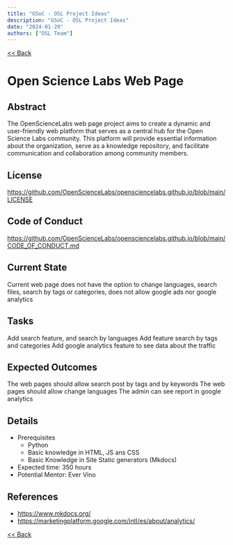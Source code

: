 ```yaml
---
title: "GSoC - OSL Project Ideas"
description: "GSoC - OSL Project Ideas"
date: "2024-01-29"
authors: ["OSL Team"]
---
```


[&lt;&lt; Back](/programs/internship/gsoc)

# Open Science Labs Web Page

## Abstract

The OpenScienceLabs web page project aims to create a dynamic and user-friendly
web platform that serves as a central hub for the Open Science Labs community.
This platform will provide essential information about the organization, serve
as a knowledge repository, and facilitate communication and collaboration among
community members.

## License

https://github.com/OpenScienceLabs/opensciencelabs.github.io/blob/main/LICENSE

## Code of Conduct

https://github.com/OpenScienceLabs/opensciencelabs.github.io/blob/main/CODE_OF_CONDUCT.md

## Current State

Current web page does not have the option to change languages, search files,
search by tags or categories, does not allow google ads nor google analytics

## Tasks

Add search feature, and search by languages Add feature search by tags and
categories Add google analytics feature to see data about the traffic

## Expected Outcomes

The web pages should allow search post by tags and by keywords The web pages
should allow change languages The admin can see report in google analytics

## Details

- Prerequisites
    * Python
    * Basic knowledge in HTML, JS ans CSS
    * Basic Knowledge in Site Static generators (Mkdocs)
- Expected time: 350 hours
- Potential Mentor: Ever Vino

## References

- https://www.mkdocs.org/
- https://marketingplatform.google.com/intl/es/about/analytics/

[&lt;&lt; Back](/programs/internship/gsoc)
